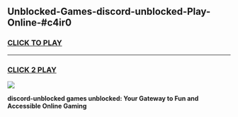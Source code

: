 
## Unblocked-Games-discord-unblocked-Play-Online-#c4ir0
<h3>
<a href="https://premium.freeplayer.one?title=discord-unblocked&ref=27F">CLICK TO PLAY</a></h3>
<hr>

<h3>
<a href="https://premium.freeplayer.one?title=discord-unblocked&ref=27F">CLICK 2 PLAY</a>
  
</h3>

<a href="https://premium.freeplayer.one?title=discord-unblocked&ref=27F"><img src="https://clearcache.store/games.png"></a>


**discord-unblocked games unblocked: Your Gateway to Fun and Accessible Online Gaming**
